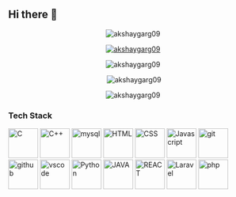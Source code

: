 ## Hi there 👋

<p align="center"> <img src="https://komarev.com/ghpvc/?username=akshaygarg09&label=Profile%20views&color=0e75b6&style=flat" alt="akshaygarg09" /> </p>
<p align="center"> <a href="https://github.com/ryo-ma/github-profile-trophy"><img src="https://github-profile-trophy.vercel.app/?username=akshaygarg09&theme=onedark" alt="akshaygarg09" /></a> </p>


<p align="center"><img src="https://github-readme-streak-stats.herokuapp.com/?user=akshaygarg09&" alt="akshaygarg09" /> </p>

<p align="center">&nbsp;<img  src="https://github-readme-stats.vercel.app/api?username=akshaygarg09&show_icons=true&locale=en" alt="akshaygarg09" /></p>

<p align="center"><img align="center" src="https://github-readme-stats.vercel.app/api/top-langs?username=akshaygarg09&show_icons=true&locale=en&layout=compact" alt="akshaygarg09" /></p>
<h3>Tech Stack</h3>
<p>
  <a href="#" target="_blank" rel="noreferrer"><img src="https://user-images.githubusercontent.com/25181517/192106070-46255bcf-65e6-4c6b-a296-bf8d0d8fb2a7.png" alt="C" width="60" height="60" /></a>
  <a href="#" target="_blank" rel="noreferrer"><img src="https://user-images.githubusercontent.com/25181517/192106073-90fffafe-3562-4ff9-a37e-c77a2da0ff58.png" alt="C++" width="60" height="60" /></a>
  <a href="#" target="_blank" rel="noreferrer"><img src="https://user-images.githubusercontent.com/25181517/183896128-ec99105a-ec1a-4d85-b08b-1aa1620b2046.png" alt="mysql" width="60" height="60" /></a>
  <a href="#" target="_blank" rel="noreferrer"><img src="https://user-images.githubusercontent.com/25181517/192158954-f88b5814-d510-4564-b285-dff7d6400dad.png" alt="HTML" width="60" height="60" /></a>
  <a href="#" target="_blank" rel="noreferrer"><img src="https://user-images.githubusercontent.com/25181517/183898674-75a4a1b1-f960-4ea9-abcb-637170a00a75.png" alt="CSS" width="60" height="60" /></a>
  <a href="#" target="_blank" rel="noreferrer"><img src="https://user-images.githubusercontent.com/25181517/117447155-6a868a00-af3d-11eb-9cfe-245df15c9f3f.png" alt="Javascript" width="60" height="60" /></a>
  <a href="#" target="_blank" rel="noreferrer"><img src="https://user-images.githubusercontent.com/25181517/192108372-f71d70ac-7ae6-4c0d-8395-51d8870c2ef0.png" alt="git" width="60" height="60" /></a>
  <a href="#" target="_blank" rel="noreferrer"><img src="https://user-images.githubusercontent.com/25181517/192108374-8da61ba1-99ec-41d7-80b8-fb2f7c0a4948.png" alt="github" width="60" height="60" /></a>
  <a href="#" target="_blank" rel="noreferrer"><img src="https://user-images.githubusercontent.com/25181517/192108891-d86b6220-e232-423a-bf5f-90903e6887c3.png" alt="vscode" width="60" height="60" /></a>
  <a href="#" target="_blank" rel="noreferrer"><img src="https://user-images.githubusercontent.com/25181517/183423507-c056a6f9-1ba8-4312-a350-19bcbc5a8697.png" alt="Python" width="60" height="60" /></a>
  <a href="#" target="_blank" rel="noreferrer"><img src="https://user-images.githubusercontent.com/25181517/117201156-9a724800-adec-11eb-9a9d-3cd0f67da4bc.png" alt="JAVA" width="60" height="60" /></a>
  <a href="#" target="_blank" rel="noreferrer"><img src="https://user-images.githubusercontent.com/25181517/183897015-94a058a6-b86e-4e42-a37f-bf92061753e5.png" alt="REACT" width="60" height="60" /></a>
  <a href="#" target="_blank" rel="noreferrer"><img src="https://github.com/marwin1991/profile-technology-icons/assets/25181517/afcf1c98-544e-41fb-bf44-edba5e62809a" alt="Laravel" width="60" height="60" /></a>
  <a href="#" target="_blank" rel="noreferrer"><img src="https://user-images.githubusercontent.com/25181517/183570228-6a040b9f-3ddf-47a2-a201-743121dac664.png" alt="php" width="60" height="60" /></a>
  
</p>
<!--
**akshaygarg09/akshaygarg09** is a ✨ _special_ ✨ repository because its `README.md` (this file) appears on your GitHub profile.

Here are some ideas to get you started:

- 🔭 I’m currently working on ...
- 🌱 I’m currently learning ...
- 👯 I’m looking to collaborate on ...
- 🤔 I’m looking for help with ...
- 💬 Ask me about ...
- 📫 How to reach me: ...
- 😄 Pronouns: ...
- ⚡ Fun fact: ...
-->
